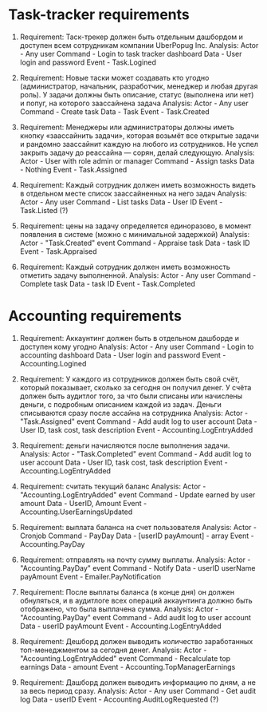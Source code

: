 # Task-tracker requirements

1) Requirement: Таск-трекер должен быть отдельным дашбордом и доступен всем сотрудникам компании UberPopug Inc.
Analysis:
Actor - Any user
Command - Login to task tracker dashboard
Data - User login and password
Event - Task.Logined

2) Requirement: Новые таски может создавать кто угодно (администратор, начальник, разработчик, менеджер и любая другая роль). У задачи должны быть описание, статус (выполнена или нет) и попуг, на которого заассайнена задача
Analysis:
Actor - Any user
Command - Create task
Data - Task
Event - Task.Created

3) Requirement: Менеджеры или администраторы должны иметь кнопку «заассайнить задачи», которая возьмёт все открытые задачи и рандомно заассайнит каждую на любого из сотрудников. Не успел закрыть задачу до реассайна — сорян, делай следующую.
Analysis:
Actor - User with role admin or manager
Command - Assign tasks
Data - Nothing
Event - Task.Assigned

4) Requirement: Каждый сотрудник должен иметь возможность видеть в отдельном месте список заассайненных на него задач
Analysis:
Actor - Any user
Command - List tasks
Data - User ID
Event - Task.Listed (?)

5) Requirement: цены на задачу определяется единоразово, в момент появления в системе (можно с минимальной задержкой)
Analysis:
Actor - "Task.Created" event
Command - Appraise task
Data - task ID
Event - Task.Appraised

6) Requirement: Каждый сотрудник должен иметь возможность отметить задачу выполненной.
Analysis:
Actor - Any user
Command - Complete task
Data - task ID
Event - Task.Completed

# Accounting requirements

1) Requirement: Аккаунтинг должен быть в отдельном дашборде и доступен кому угодно
Analysis:
Actor - Any user
Command - Login to accounting dashboard
Data - User login and password
Event - Accounting.Logined

2) Requirement: У каждого из сотрудников должен быть свой счёт, который показывает, сколько за сегодня он получил денег. У счёта должен быть аудитлог того, за что были списаны или начислены деньги, с подробным описанием каждой из задач.
Деньги списываются сразу после ассайна на сотрудника
Analysis:
Actor - "Task.Assigned" event
Command - Add audit log to user account
Data - User ID, task cost, task description
Event - Accounting.LogEntryAdded

3) Requirement: деньги начисляются после выполнения задачи.
Analysis:
Actor - "Task.Completed" event
Command - Add audit log to user account
Data - User ID, task cost, task description
Event - Accounting.LogEntryAdded

4) Requirement: считать текущий баланс
Analysis:
Actor - "Accounting.LogEntryAdded" event
Command - Update earned by user amount
Data - UserID, Amount
Event - Accounting.UserEarningsUpdated

5) Requirement: выплата баланса на счет пользователя
Analysis:
Actor - Cronjob
Command - PayDay
Data - [userID payAmount] - array
Event - Accounting.PayDay

6) Requirement: отправлять на почту сумму выплаты.
Analysis:
Actor - "Accounting.PayDay" event
Command - Notify
Data - userID userName payAmount
Event - Emailer.PayNotification

7) Requirement: После выплаты баланса (в конце дня) он должен обнуляться, и в аудитлоге всех операций аккаунтинга должно быть отображено, что была выплачена сумма.
Analysis:
Actor - "Accounting.PayDay" event
Command - Add audit log to user account
Data - userID payAmount
Event - Accounting.LogEntryAdded

8) Requirement: Дешборд должен выводить количество заработанных топ-менеджментом за сегодня денег.
Analysis:
Actor - "Accounting.LogEntryAdded" event
Command - Recalculate top earnings
Data - amount
Event - Accounting.TopManagerEarnings

9) Requirement: Дашборд должен выводить информацию по дням, а не за весь период сразу.
Analysis:
Actor - Any user
Command - Get audit log
Data - userID
Event - Accounting.AuditLogRequested (?)


